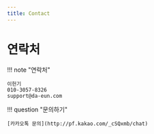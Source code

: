 ```yaml
---
title: Contact
---
```


# 연락처

!!! note "연락처"

    이헌기   
    010-3057-8326   
    support@da-eun.com

!!! question "문의하기"

    [카카오톡 문의](http://pf.kakao.com/_cSQxmb/chat)